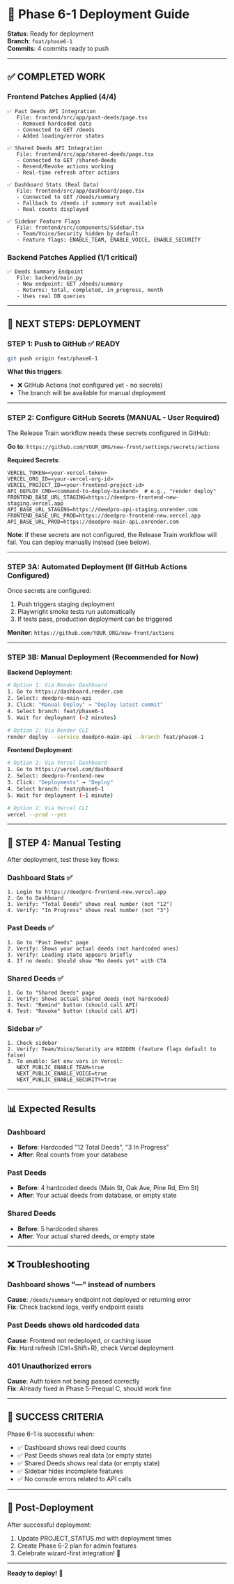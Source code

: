 # 🚀 Phase 6-1 Deployment Guide

**Status**: Ready for deployment  
**Branch**: `feat/phase6-1`  
**Commits**: 4 commits ready to push

---

## ✅ **COMPLETED WORK**

### **Frontend Patches Applied** (4/4)
```
✅ Past Deeds API Integration
   File: frontend/src/app/past-deeds/page.tsx
   - Removed hardcoded data
   - Connected to GET /deeds
   - Added loading/error states

✅ Shared Deeds API Integration
   File: frontend/src/app/shared-deeds/page.tsx
   - Connected to GET /shared-deeds
   - Resend/Revoke actions working
   - Real-time refresh after actions

✅ Dashboard Stats (Real Data)
   File: frontend/src/app/dashboard/page.tsx
   - Connected to GET /deeds/summary
   - Fallback to /deeds if summary not available
   - Real counts displayed

✅ Sidebar Feature Flags
   File: frontend/src/components/Sidebar.tsx
   - Team/Voice/Security hidden by default
   - Feature flags: ENABLE_TEAM, ENABLE_VOICE, ENABLE_SECURITY
```

### **Backend Patches Applied** (1/1 critical)
```
✅ Deeds Summary Endpoint
   File: backend/main.py
   - New endpoint: GET /deeds/summary
   - Returns: total, completed, in_progress, month
   - Uses real DB queries
```

---

## 🎯 **NEXT STEPS: DEPLOYMENT**

### **STEP 1: Push to GitHub** ✅ READY

```bash
git push origin feat/phase6-1
```

**What this triggers**:
- ❌ GitHub Actions (not configured yet - no secrets)
- The branch will be available for manual deployment

---

### **STEP 2: Configure GitHub Secrets** (MANUAL - User Required)

The Release Train workflow needs these secrets configured in GitHub:

**Go to**: `https://github.com/YOUR_ORG/new-front/settings/secrets/actions`

**Required Secrets**:
```
VERCEL_TOKEN=<your-vercel-token>
VERCEL_ORG_ID=<your-vercel-org-id>
VERCEL_PROJECT_ID=<your-frontend-project-id>
API_DEPLOY_CMD=<command-to-deploy-backend>  # e.g., "render deploy"
FRONTEND_BASE_URL_STAGING=https://deedpro-frontend-new-staging.vercel.app
API_BASE_URL_STAGING=https://deedpro-api-staging.onrender.com
FRONTEND_BASE_URL_PROD=https://deedpro-frontend-new.vercel.app
API_BASE_URL_PROD=https://deedpro-main-api.onrender.com
```

**Note**: If these secrets are not configured, the Release Train workflow will fail. You can deploy manually instead (see below).

---

### **STEP 3A: Automated Deployment** (If GitHub Actions Configured)

Once secrets are configured:
1. Push triggers staging deployment
2. Playwright smoke tests run automatically
3. If tests pass, production deployment can be triggered

**Monitor**: `https://github.com/YOUR_ORG/new-front/actions`

---

### **STEP 3B: Manual Deployment** (Recommended for Now)

**Backend Deployment**:
```bash
# Option 1: Via Render Dashboard
1. Go to https://dashboard.render.com
2. Select: deedpro-main-api
3. Click: "Manual Deploy" → "Deploy latest commit"
4. Select branch: feat/phase6-1
5. Wait for deployment (~2 minutes)

# Option 2: Via Render CLI
render deploy --service deedpro-main-api --branch feat/phase6-1
```

**Frontend Deployment**:
```bash
# Option 1: Via Vercel Dashboard
1. Go to https://vercel.com/dashboard
2. Select: deedpro-frontend-new
3. Click: "Deployments" → "Deploy"
4. Select branch: feat/phase6-1
5. Wait for deployment (~1 minute)

# Option 2: Via Vercel CLI
vercel --prod --yes
```

---

## 🧪 **STEP 4: Manual Testing**

After deployment, test these key flows:

### **Dashboard Stats** ✅
```
1. Login to https://deedpro-frontend-new.vercel.app
2. Go to Dashboard
3. Verify: "Total Deeds" shows real number (not "12")
4. Verify: "In Progress" shows real number (not "3")
```

### **Past Deeds** ✅
```
1. Go to "Past Deeds" page
2. Verify: Shows your actual deeds (not hardcoded ones)
3. Verify: Loading state appears briefly
4. If no deeds: Should show "No deeds yet" with CTA
```

### **Shared Deeds** ✅
```
1. Go to "Shared Deeds" page
2. Verify: Shows actual shared deeds (not hardcoded)
3. Test: "Remind" button (should call API)
4. Test: "Revoke" button (should call API)
```

### **Sidebar** ✅
```
1. Check sidebar
2. Verify: Team/Voice/Security are HIDDEN (feature flags default to false)
3. To enable: Set env vars in Vercel:
   NEXT_PUBLIC_ENABLE_TEAM=true
   NEXT_PUBLIC_ENABLE_VOICE=true
   NEXT_PUBLIC_ENABLE_SECURITY=true
```

---

## 📊 **Expected Results**

### **Dashboard**
- **Before**: Hardcoded "12 Total Deeds", "3 In Progress"
- **After**: Real counts from your database

### **Past Deeds**
- **Before**: 4 hardcoded deeds (Main St, Oak Ave, Pine Rd, Elm St)
- **After**: Your actual deeds from database, or empty state

### **Shared Deeds**
- **Before**: 5 hardcoded shares
- **After**: Your actual shared deeds, or empty state

---

## ❌ **Troubleshooting**

### **Dashboard shows "—" instead of numbers**
**Cause**: `/deeds/summary` endpoint not deployed or returning error  
**Fix**: Check backend logs, verify endpoint exists

### **Past Deeds shows old hardcoded data**
**Cause**: Frontend not redeployed, or caching issue  
**Fix**: Hard refresh (Ctrl+Shift+R), check Vercel deployment

### **401 Unauthorized errors**
**Cause**: Auth token not being passed correctly  
**Fix**: Already fixed in Phase 5-Prequal C, should work fine

---

## 🎉 **SUCCESS CRITERIA**

Phase 6-1 is successful when:
- ✅ Dashboard shows real deed counts
- ✅ Past Deeds shows real data (or empty state)
- ✅ Shared Deeds shows real data (or empty state)
- ✅ Sidebar hides incomplete features
- ✅ No console errors related to API calls

---

## 📝 **Post-Deployment**

After successful deployment:
1. Update PROJECT_STATUS.md with deployment times
2. Create Phase 6-2 plan for admin features
3. Celebrate wizard-first integration! 🎉

---

**Ready to deploy!** 🚀

